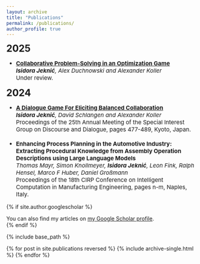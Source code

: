 ```yaml
---
layout: archive
title: "Publications"
permalink: /publications/
author_profile: true
---
```

<span style="font-size: 25px"> <strong> 2025 </strong></span>
<!-- ## 2025 -->

<ul  style="font-size: 15px">
    <li>
        <a href="https://arxiv.org/abs/2505.15490"><strong>Collaborative Problem-Solving in an Optimization Game</strong></a><br>
        <em><strong>Isidora Jeknić</strong>, Alex Duchnowski and Alexander Koller</em><br>
        Under review.
    </li>
</ul>

<span style="font-size: 25px"> <strong> 2024 </strong></span>
<!-- ## 2024 -->

<ul  style="font-size: 15px">
    <li>
        <a href="https://coli-saar.github.io/balancedcollab"><strong>A Dialogue Game For Eliciting Balanced Collaboration</strong></a><br>
        <em><strong>Isidora Jeknić</strong>, David Schlangen and Alexander Koller</em><br>
        Proceedings of the 25th Annual Meeting of the Special Interest Group on Discourse and Dialogue, pages 477-489, Kyoto, Japan.
    </li>
    <br>
    <li>
        <strong>Enhancing Process Planning in the Automotive Industry: Extracting Procedural Knowledge from Assembly Operation Descriptions using Large Language Models</strong><br>
        <em>Thomas Mayr, Simon Knollmeyer, <strong>Isidora Jeknić</strong>, Leon Fink, Ralph Hensel, Marco F Huber, Daniel Großmann</em><br>
        Proceedings of the 18th CIRP Conference on Intelligent Computation in Manufacturing Engineering, pages n-m, Naples, Italy.
    </li>
</ul>



<!-- - [**A Dialogue Game For Eliciting Balanced Collaboration**](https://coli-saar.github.io/balancedcollab)<br>
***Isidora Jeknić**, David Schlangen and Alexander Koller*<br>
Proceedings of the 25th Annual Meeting of the Special Interest Group on Discourse and Dialogue, pages 477-489, Kyoto, Japan.  <br>


- **Enhancing Process Planning in the Automotive Industry: Extracting Procedural Knowledge from Assembly Operation Descriptions using Large Language Models** <br>
*Thomas Mayr, Simon Knollmeyer, **Isidora Jeknić**, Leon Fink, Ralph Hensel, Marco F Huber, Daniel Großmann*<br>
Proceedings of the 18th CIRP Conference on Intelligent Computation in Manufacturing Engineering, pages n-m, Naples, Italy.  <br> -->


{% if site.author.googlescholar %}
  <div class="wordwrap">You can also find my articles on <a href="{{site.author.googlescholar}}">my Google Scholar profile</a>.</div>
{% endif %}

{% include base_path %}

{% for post in site.publications reversed %}
  {% include archive-single.html %}
{% endfor %}
